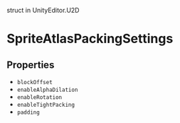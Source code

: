 struct in UnityEditor.U2D
# SpriteAtlasPackingSettings

## Properties
- `blockOffset`
- `enableAlphaDilation`
- `enableRotation`
- `enableTightPacking`
- `padding`
